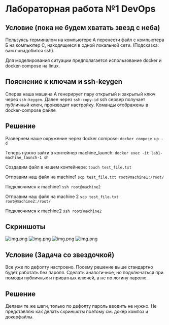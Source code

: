 # Лабораторная работа №1 DevOps
## Условие (пока не будем хватать звезд с неба)
Пользуясь терминалом на компьютере А перенести файл с компьютера Б на компьютер С, находящиеся в одной локальной сети. (Подсказка: вам понадобится ssh).

Для моделирования ситуации предполагается использование docker и docker-compose на linux.

## Пояснение к ключам и ssh-keygen
Сперва наша машина A генерирует пару открытый и закрытый ключ через `ssh-keygen`. Далее через `ssh-copy-id` ssh сервер получает публичный ключ, производит настройку. Команды отображены в docker-compose файле


## Решение
Развернем наше окружение через docker compose:
`docker compose up -d`

Теперь нужно зайти в контейнер machine_launch:
`docker exec -it lab1-machine_launch-1 sh`

Создадим файл в нашем контейнере:
`touch test_file.txt`

Отправим наш файл на machine1
`scp test_file.txt root@machine1:/root/`

Подключимся к machine1
`ssh root@machine2`

Отправим наш файл на machine 2
`scp test_file.txt root@machine2:/root/`

Подключимся к machine2
`ssh root@machine2`

## Скриншоты

![img.png](img/screen1.png)
![img.png](img/screen4.png)
![img.png](img/screen2.png)
![img.png](img/screen3.png)

## Условие (Задача со звездочкой)
Все уже по дефолту настроено. Посему решение выше стандартно будет работать без пароля. Сделать аналогичное, но подключаться при помощи публичных и приватных ключей, а не по логину паролю.
## Решение
Делаем те же шаги, только по дефолту пароль вводить не нужно. Не представляю как делать скриншоты поэтому см. докер композ и докерфайлы.

